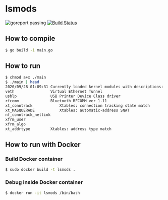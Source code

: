 # lsmods
![goreport passing](https://goreportcard.com/badge/github.com/bieli/lsmods)
[![Build Status](https://travis-ci.org/bieli/lsmods.png)](https://travis-ci.org/bieli/lsmods)

## How to compile
```bash
$ go build -i main.go
```

## How to run
```bash
$ chmod a+x ./main
$ ./main | head
2020/09/28 01:09:31 Currently loaded kernel modules with descriptions:
veth				Virtual Ethernet Tunnel
usblp				USB Printer Device Class driver
rfcomm				Bluetooth RFCOMM ver 1.11
xt_conntrack			Xtables: connection tracking state match
xt_MASQUERADE			Xtables: automatic-address SNAT
nf_conntrack_netlink		
xfrm_user			
xfrm_algo			
xt_addrtype			Xtables: address type match

```




## How to run with Docker


### Build Docker container
```bash
$ sudo docker build -t lsmods .
```

### Debug inside Docker container
```bash
$ docker run -it lsmods /bin/bash
```
